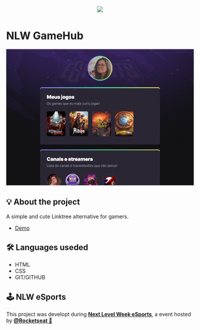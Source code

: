 <h1 align="center">
    <img src="https://global-uploads.webflow.com/61d83a2ebb0ae01ab96e841a/630ced17a99fbd99b6169b52_Logo-NLW-eSports.svg">
</h1>

# NLW GameHub

![preview](./github/preview.png)

## 💡 About the project

A simple and cute Linktree alternative for gamers.

- [Demo](https://neoncatgenesis.github.io/NLW-Gamehub/)

## 🛠️ Languages useded

- HTML
- CSS
- GIT/GITHUB

## 🕹️ NLW eSports

This project was developt during **[Next Level Week eSports](https://nextlevelweek.com/)**, a event hosted by **[@Rocketseat 💜](https://github.com/Rocketseat)**
